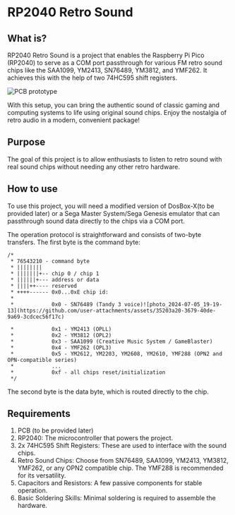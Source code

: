# RP2040 Retro Sound

## What is?
RP2040 Retro Sound is a project that enables the Raspberry Pi Pico (RP2040) to serve as a COM port passthrough for various FM retro sound chips like the SAA1099, YM2413, SN76489, YM3812, and YMF262. It achieves this with the help of two 74HC595 shift registers.

![PCB prototype](https://github.com/user-attachments/assets/85f5cebe-c401-4fa2-a182-d5b8ab359145)


With this setup, you can bring the authentic sound of classic gaming and computing systems to life using original sound chips. Enjoy the nostalgia of retro audio in a modern, convenient package!

## Purpose
The goal of this project is to allow enthusiasts to listen to retro sound with real sound chips without needing any other retro hardware.

## How to use
To use this project, you will need a modified version of DosBox-X(to be provided later) or a Sega Master System/Sega Genesis emulator that can passthrough sound data directly to the chips via a COM port.

The operation protocol is straightforward and consists of two-byte transfers. The first byte is the command byte:

```
/*
 * 76543210 - command byte
 * ||||||||
 * |||||||+-- chip 0 / chip 1
 * ||||||+--- address or data
 * ||||++---- reserved
 * ++++------ 0x0...0xE chip id:
 *
 *            0x0 - SN76489 (Tandy 3 voice)![photo_2024-07-05_19-19-13](https://github.com/user-attachments/assets/35203a20-3679-40de-9a69-3cdcec56f17c)

 *            0x1 - YM2413 (OPLL)
 *            0x2 - YM3812 (OPL2)
 *            0x3 - SAA1099 (Creative Music System / GameBlaster)
 *            0x4 - YMF262 (OPL3)
 *            0x5 - YM2612, YM2203, YM2608, YM2610, YMF288 (OPN2 and OPN-compatible series)
 *            ...
 *            0xf - all chips reset/initialization
 */
```

The second byte is the data byte, which is routed directly to the chip.

## Requirements
1. PCB (to be provided later)
2. RP2040: The microcontroller that powers the project.
3. 2x 74HC595 Shift Registers: These are used to interface with the sound chips.
4. Retro Sound Chips: Choose from SN76489, SAA1099, YM2413, YM3812, YMF262, or any OPN2 compatible chip. The YMF288 is recommended for its versatility. 
5. Capacitors and Resistors: A few passive components for stable operation.
6. Basic Soldering Skills: Minimal soldering is required to assemble the hardware.
